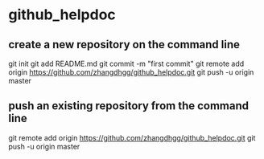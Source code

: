 # github_helpdoc
## create a new repository on the command line 
git init 
git add README.md 
git commit -m "first commit" 
git remote add origin https://github.com/zhangdhgg/github_helpdoc.git 
git push -u origin master 

## push an existing repository from the command line
git remote add origin https://github.com/zhangdhgg/github_helpdoc.git 
git push -u origin master 
